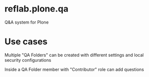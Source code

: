 # reflab.plone.qa
Q&amp;A system for Plone


# Use cases

Multiple "QA Folders" can be created with different settings and local security configurations

Inside a QA Folder member with "Contributor" role can add questions